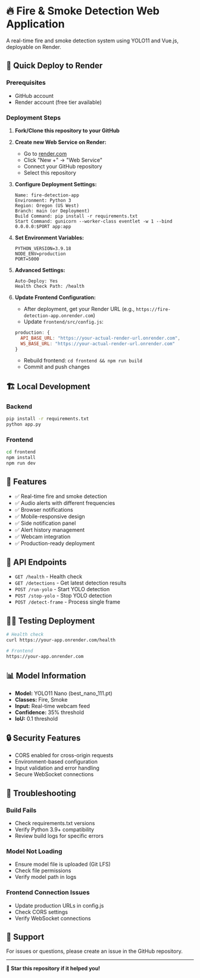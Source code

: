 # 🔥 Fire & Smoke Detection Web Application

A real-time fire and smoke detection system using YOLO11 and Vue.js, deployable on Render.

## 🚀 Quick Deploy to Render

### Prerequisites

- GitHub account
- Render account (free tier available)

### Deployment Steps

1. **Fork/Clone this repository to your GitHub**

2. **Create new Web Service on Render:**

   - Go to [render.com](https://render.com)
   - Click "New +" → "Web Service"
   - Connect your GitHub repository
   - Select this repository

3. **Configure Deployment Settings:**

   ```
   Name: fire-detection-app
   Environment: Python 3
   Region: Oregon (US West)
   Branch: main (or Deployment)
   Build Command: pip install -r requirements.txt
   Start Command: gunicorn --worker-class eventlet -w 1 --bind 0.0.0.0:$PORT app:app
   ```

4. **Set Environment Variables:**

   ```
   PYTHON_VERSION=3.9.18
   NODE_ENV=production
   PORT=5000
   ```

5. **Advanced Settings:**

   ```
   Auto-Deploy: Yes
   Health Check Path: /health
   ```

6. **Update Frontend Configuration:**
   - After deployment, get your Render URL (e.g., `https://fire-detection-app.onrender.com`)
   - Update `frontend/src/config.js`:
   ```javascript
   production: {
     API_BASE_URL: "https://your-actual-render-url.onrender.com",
     WS_BASE_URL: "https://your-actual-render-url.onrender.com"
   }
   ```
   - Rebuild frontend: `cd frontend && npm run build`
   - Commit and push changes

## 🏗️ Local Development

### Backend

```bash
pip install -r requirements.txt
python app.py
```

### Frontend

```bash
cd frontend
npm install
npm run dev
```

## 📱 Features

- ✅ Real-time fire and smoke detection
- ✅ Audio alerts with different frequencies
- ✅ Browser notifications
- ✅ Mobile-responsive design
- ✅ Side notification panel
- ✅ Alert history management
- ✅ Webcam integration
- ✅ Production-ready deployment

## 🔧 API Endpoints

- `GET /health` - Health check
- `GET /detections` - Get latest detection results
- `POST /run-yolo` - Start YOLO detection
- `POST /stop-yolo` - Stop YOLO detection
- `POST /detect-frame` - Process single frame

## 🏃‍♂️ Testing Deployment

```bash
# Health check
curl https://your-app.onrender.com/health

# Frontend
https://your-app.onrender.com
```

## 📊 Model Information

- **Model:** YOLO11 Nano (best_nano_111.pt)
- **Classes:** Fire, Smoke
- **Input:** Real-time webcam feed
- **Confidence:** 35% threshold
- **IoU:** 0.1 threshold

## 🔒 Security Features

- CORS enabled for cross-origin requests
- Environment-based configuration
- Input validation and error handling
- Secure WebSocket connections

## 🐛 Troubleshooting

### Build Fails

- Check requirements.txt versions
- Verify Python 3.9+ compatibility
- Review build logs for specific errors

### Model Not Loading

- Ensure model file is uploaded (Git LFS)
- Check file permissions
- Verify model path in logs

### Frontend Connection Issues

- Update production URLs in config.js
- Check CORS settings
- Verify WebSocket connections

## 📧 Support

For issues or questions, please create an issue in the GitHub repository.

---

**🌟 Star this repository if it helped you!**
